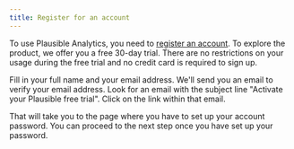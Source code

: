 ```yaml
---
title: Register for an account
---
```


To use Plausible Analytics, you need to [register an account](https://plausible.io/register). To explore the product, we offer you a free 30-day trial. There are no restrictions on your usage during the free trial and no credit card is required to sign up.

Fill in your full name and your email address. We'll send you an email to verify your email address. Look for an email with the subject line "Activate your Plausible free trial". Click on the link within that email.

That will take you to the page where you have to set up your account password. You can proceed to the next step once you have set up your password.

